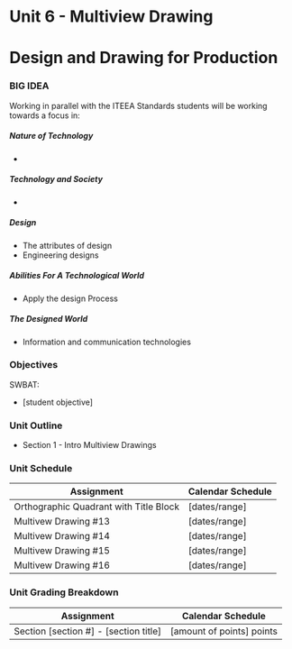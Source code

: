 # Unit 6 - Multiview Drawing

# Design and Drawing for Production

### BIG IDEA
Working in parallel with the ITEEA Standards students will be working towards a focus in:

##### Nature of Technology
-

##### Technology and Society
-

##### Design
- The attributes of design
- Engineering designs

##### Abilities For A Technological World
- Apply the design Process


##### The Designed World
- Information and communication technologies


### Objectives

SWBAT:

- [student objective]

### Unit Outline

- Section 1 - Intro Multiview Drawings

### Unit Schedule

| Assignment  | Calendar Schedule |
| ------------- | ------------- |
| Orthographic Quadrant with Title Block  | [dates/range]   |
| Multivew Drawing #13  | [dates/range]   |
| Multivew Drawing #14  | [dates/range]   |
| Multivew Drawing #15  | [dates/range]   |
| Multivew Drawing #16  | [dates/range]   |



### Unit Grading Breakdown

| Assignment  | Calendar Schedule |
| ------------- | ------------- |
| Section [section #] - [section title]  | [amount of points] points   |
